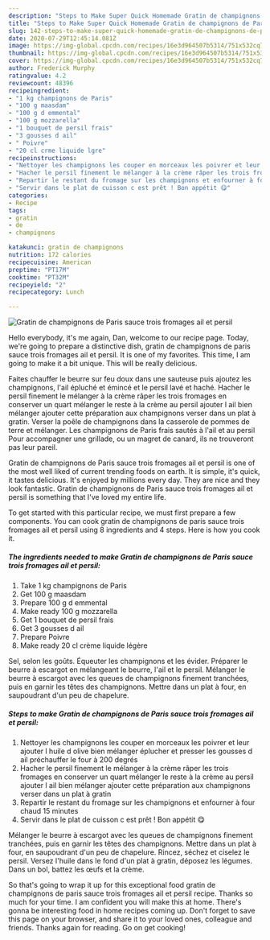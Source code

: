 ```yaml
---
description: "Steps to Make Super Quick Homemade Gratin de champignons de Paris sauce trois fromages ail et persil"
title: "Steps to Make Super Quick Homemade Gratin de champignons de Paris sauce trois fromages ail et persil"
slug: 142-steps-to-make-super-quick-homemade-gratin-de-champignons-de-paris-sauce-trois-fromages-ail-et-persil
date: 2020-07-29T12:45:14.081Z
image: https://img-global.cpcdn.com/recipes/16e3d964507b5314/751x532cq70/gratin-de-champignons-de-paris-sauce-trois-fromages-ail-et-persil-photo-principale-de-la-recette.jpg
thumbnail: https://img-global.cpcdn.com/recipes/16e3d964507b5314/751x532cq70/gratin-de-champignons-de-paris-sauce-trois-fromages-ail-et-persil-photo-principale-de-la-recette.jpg
cover: https://img-global.cpcdn.com/recipes/16e3d964507b5314/751x532cq70/gratin-de-champignons-de-paris-sauce-trois-fromages-ail-et-persil-photo-principale-de-la-recette.jpg
author: Frederick Murphy
ratingvalue: 4.2
reviewcount: 48396
recipeingredient:
- "1 kg champignons de Paris"
- "100 g maasdam"
- "100 g d emmental"
- "100 g mozzarella"
- "1 bouquet de persil frais"
- "3 gousses d ail"
- " Poivre"
- "20 cl crme liquide lgre"
recipeinstructions:
- "Nettoyer les champignons les couper en morceaux les poivrer et leur ajouter l huile d olive bien mélanger éplucher et presser les gousses d ail préchauffer le four à 200 degrés"
- "Hacher le persil finement le mélanger à la crème râper les trois fromages en conserver un quart mélanger le reste à la crème au persil ajouter l ail bien mélanger ajouter cette préparation aux champignons verser dans un plat à gratin"
- "Repartir le restant du fromage sur les champignons et enfourner à four chaud 15 minutes"
- "Servir dans le plat de cuisson c est prêt ! Bon appétit 😋"
categories:
- Recipe
tags:
- gratin
- de
- champignons

katakunci: gratin de champignons 
nutrition: 172 calories
recipecuisine: American
preptime: "PT17M"
cooktime: "PT32M"
recipeyield: "2"
recipecategory: Lunch

---
```



![Gratin de champignons de Paris sauce trois fromages ail et persil](https://img-global.cpcdn.com/recipes/16e3d964507b5314/751x532cq70/gratin-de-champignons-de-paris-sauce-trois-fromages-ail-et-persil-photo-principale-de-la-recette.jpg)

Hello everybody, it's me again, Dan, welcome to our recipe page. Today, we're going to prepare a distinctive dish, gratin de champignons de paris sauce trois fromages ail et persil. It is one of my favorites. This time, I am going to make it a bit unique. This will be really delicious.

Faites chauffer le beurre sur feu doux dans une sauteuse puis ajoutez les champignons, l&#39;ail épluché et émincé et le persil lavé et haché. Hacher le persil finement le mélanger à la crème râper les trois fromages en conserver un quart mélanger le reste à la crème au persil ajouter l ail bien mélanger ajouter cette préparation aux champignons verser dans un plat à gratin. Verser la poêle de champignons dans la casserole de pommes de terre et mélanger. Les champignons de Paris frais sautés à l&#39;ail et au persil Pour accompagner une grillade, ou un magret de canard, ils ne trouveront pas leur pareil.

Gratin de champignons de Paris sauce trois fromages ail et persil is one of the most well liked of current trending foods on earth. It is simple, it's quick, it tastes delicious. It's enjoyed by millions every day. They are nice and they look fantastic. Gratin de champignons de Paris sauce trois fromages ail et persil is something that I've loved my entire life.


To get started with this particular recipe, we must first prepare a few components. You can cook gratin de champignons de paris sauce trois fromages ail et persil using 8 ingredients and 4 steps. Here is how you cook it.

<!--inarticleads1-->

##### The ingredients needed to make Gratin de champignons de Paris sauce trois fromages ail et persil:

1. Take 1 kg champignons de Paris
1. Get 100 g maasdam
1. Prepare 100 g d emmental
1. Make ready 100 g mozzarella
1. Get 1 bouquet de persil frais
1. Get 3 gousses d ail
1. Prepare  Poivre
1. Make ready 20 cl crème liquide légère


Sel, selon les goûts. Équeuter les champignons et les évider. Préparer le beurre à escargot en mélangeant le beurre, l&#39;ail et le persil. Mélanger le beurre à escargot avec les queues de champignons finement tranchées, puis en garnir les têtes des champignons. Mettre dans un plat à four, en saupoudrant d&#39;un peu de chapelure. 

<!--inarticleads2-->

##### Steps to make Gratin de champignons de Paris sauce trois fromages ail et persil:

1. Nettoyer les champignons les couper en morceaux les poivrer et leur ajouter l huile d olive bien mélanger éplucher et presser les gousses d ail préchauffer le four à 200 degrés
1. Hacher le persil finement le mélanger à la crème râper les trois fromages en conserver un quart mélanger le reste à la crème au persil ajouter l ail bien mélanger ajouter cette préparation aux champignons verser dans un plat à gratin
1. Repartir le restant du fromage sur les champignons et enfourner à four chaud 15 minutes
1. Servir dans le plat de cuisson c est prêt ! Bon appétit 😋


Mélanger le beurre à escargot avec les queues de champignons finement tranchées, puis en garnir les têtes des champignons. Mettre dans un plat à four, en saupoudrant d&#39;un peu de chapelure. Rincez, séchez et ciselez le persil. Versez l&#39;huile dans le fond d&#39;un plat à gratin, déposez les légumes. Dans un bol, battez les œufs et la crème. 

So that's going to wrap it up for this exceptional food gratin de champignons de paris sauce trois fromages ail et persil recipe. Thanks so much for your time. I am confident you will make this at home. There's gonna be interesting food in home recipes coming up. Don't forget to save this page on your browser, and share it to your loved ones, colleague and friends. Thanks again for reading. Go on get cooking!
